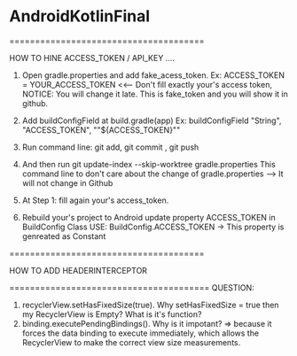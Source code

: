 # AndroidKotlinFinal
======================================

HOW TO HINE ACCESS_TOKEN / API_KEY ....
1. Open gradle.properties and add fake_acess_token.
  Ex: ACCESS_TOKEN = YOUR_ACCESS_TOKEN <<-- Don't fill exactly your's access token, 
  NOTICE: You will change it late. This is fake_token and you will show it in github.
  
2. Add buildConfigField at build.gradle(app)
  Ex: buildConfigField "String", "ACCESS_TOKEN", "\"${ACCESS_TOKEN}\""
  
3. Run command line: git add, git commit , git push

4. And then run git update-index --skip-worktree gradle.properties
  This command line to don't care about the change of gradle.properties --> It will not change in Github 
  
5. At Step 1: fill again your's access_token.
6. Rebuild your's project to Android update property ACCESS_TOKEN in BuildConfig Class
USE: BuildConfig.ACCESS_TOKEN -> This property is genreated as Constant

======================================

HOW TO ADD HEADERINTERCEPTOR

=======================================
QUESTION:
1. recyclerView.setHasFixedSize(true). Why setHasFixedSize = true then my RecyclerView is Empty? What is it's function?
2. binding.executePendingBindings(). Why is it impotant?
=> because it forces the data binding to execute immediately, which allows the RecyclerView to make the correct view size measurements.
            

